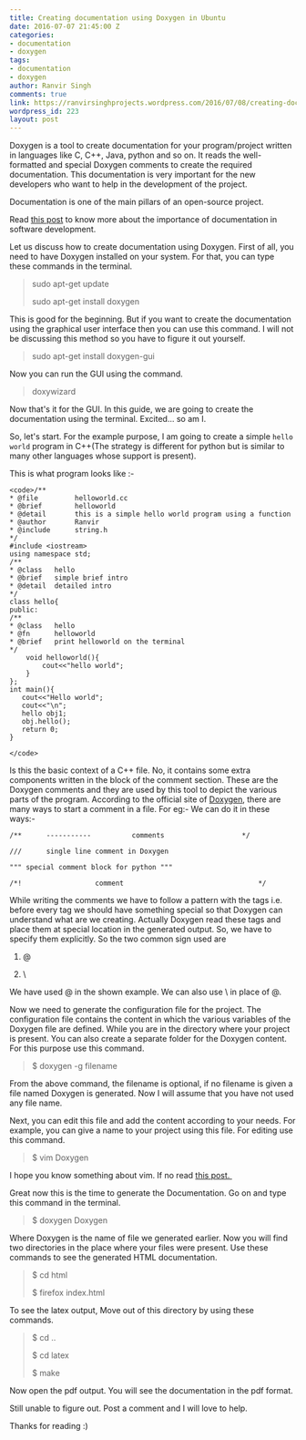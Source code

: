 ```yaml
---
title: Creating documentation using Doxygen in Ubuntu
date: 2016-07-07 21:45:00 Z
categories:
- documentation
- doxygen
tags:
- documentation
- doxygen
author: Ranvir Singh
comments: true
link: https://ranvirsinghprojects.wordpress.com/2016/07/08/creating-documentation-using-doxygen-in-ubuntu/
wordpress_id: 223
layout: post
---
```


Doxygen is a tool to create documentation for your program/project written in languages like C, C++, Java, python and so on. It reads the well-formatted and special Doxygen comments to create the required documentation. This documentation is very important for the new developers who want to help in the development of the project. 

Documentation is one of the main pillars of an open-source project.

Read [this post](https://singh1114.github.io/blog/necessity-of-documentation-while-programming/) to know more about the importance of documentation in software development.

Let us discuss how to create documentation using Doxygen. First of all, you need to have Doxygen installed on your system. For that, you can type these commands in the terminal.


<blockquote>sudo apt-get update

sudo apt-get install doxygen</blockquote>


This is good for the beginning. But if you want to create the documentation using the graphical user interface then you can use this command. I will not be discussing this method so you have to figure it out yourself.


<blockquote>sudo apt-get install doxygen-gui</blockquote>


Now you can run the GUI using the command.


<blockquote>doxywizard</blockquote>


Now that's it for the GUI. In this guide, we are going to create the documentation using the terminal. Excited... so am I.

So, let's start. For the example purpose, I am going to create a simple `hello world` program in C++(The strategy is different for python but is similar to many other languages whose support is present).

This is what program looks like :-

    
    <code>/**
    * @file         helloworld.cc
    * @brief        helloworld
    * @detail       this is a simple hello world program using a function
    * @author       Ranvir
    * @include      string.h
    */
    #include <iostream>
    using namespace std;
    /**
    * @class   hello
    * @brief   simple brief intro
    * @detail  detailed intro
    */
    class hello{
    public:
    /**
    * @class   hello
    * @fn      helloworld
    * @brief   print helloworld on the terminal
    */
        void helloworld(){
            cout<<"hello world";
        }
    };
    int main(){
       cout<<"Hello world";
       cout<<"\n";
       hello obj1;
       obj.hello();
       return 0;
    }
    
    </code>


Is this the basic context of a C++ file. No, it contains some extra components written in the block of the comment section. These are the Doxygen comments and they are used by this tool to depict the various parts of the program. According to the official site of [Doxygen](http://doxygen.org), there are many ways to start a comment in a file. For eg:- We can do it in these ways:-

 	
```
/**      -----------          comments                   */
```

```	
///      single line comment in Doxygen
```

``` 	
""" special comment block for python """
```

```	
/*!                  comment                                 */
```

While writing the comments we have to follow a pattern with the tags i.e. before every tag we should have something special so that Doxygen can understand what are we creating. Actually Doxygen read these tags and place them at special location in the generated output. So, we have to specify them explicitly. So the two common sign used are

 	
  1. @

 	
  2. \


We have used @ in the shown example. We can also use \ in place of @.

Now we need to generate the configuration file for the project. The configuration file contains the content in which the various variables of the Doxygen file are defined. While you are in the directory where your project is present. You can also create a separate folder for the Doxygen content. For this purpose use this command.


<blockquote>$ doxygen -g filename</blockquote>


From the above command, the filename is optional, if no filename is given a file named Doxygen is generated. Now I will assume that you have not used any file name.

Next, you can edit this file and add the content according to your needs. For example, you can give a name to your project using this file. For editing use this command.


<blockquote>$ vim Doxygen</blockquote>


I hope you know something about vim. If no read [this post. ](http://wp.me/p7kUg1-1Z)

Great now this is the time to generate the Documentation. Go on and type this command in the terminal.


<blockquote>$ doxygen Doxygen</blockquote>


Where Doxygen is the name of file we generated earlier. Now you will find two directories in the place where your files were present. Use these commands to see the generated HTML documentation.


<blockquote>$ cd html

$ firefox index.html</blockquote>


To see the latex output, Move out of this directory by using these commands.


<blockquote>$ cd ..

$ cd latex

$ make</blockquote>


Now open the pdf output. You will see the documentation in the pdf format.

Still unable to figure out. Post a comment and I will love to help.

Thanks for reading :)
